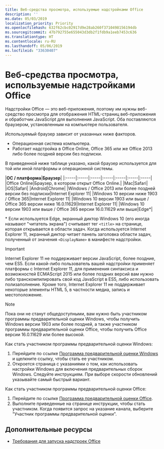 ```yaml
---
title: Веб-средства просмотра, используемые надстройками Office
description: ''
ms.date: 05/03/2019
localization_priority: Priority
ms.openlocfilehash: 632f62cbc02917d9e28ab260f3710498156194db
ms.sourcegitcommit: 47b792755e655043d3db2f1fdb9a1eeb7453c636
ms.translationtype: HT
ms.contentlocale: ru-RU
ms.lasthandoff: 05/06/2019
ms.locfileid: "33630407"
---
```

# <a name="web-viewers-used-by-office-add-ins"></a>Веб-средства просмотра, используемые надстройками Office

Надстройки Office — это веб-приложения, поэтому им нужны веб-средство просмотра для отображения HTML-страниц веб-приложения и обработчик JavaScript для выполнения JavaScript. Оба поставляются браузером, установленным на компьютере пользователя.

Используемый браузер зависит от указанных ниже факторов.

- Операционная система компьютера.
- Работает надстройка в Office Online, Office 365 или же Office 2013 либо более поздней версии без подписки.

В приведенной ниже таблице указано, какой браузер используется для той или иной платформы и операционной системы.

|**ОС / платформа**|**Браузер**|
|:-----|:-----|:-----|:-----|:-----|:-----|:-----|
|Office Online|Браузер, в котором открыт Office Online.|
|Mac|Safari|
|iOS|Safari|
|Android|Chrome|
|Windows / Office 2013 или более поздней версии без подписки|Internet Explorer 11|
|Windows 10 версии ниже 1903 / Office 365|Internet Explorer 11|
|Windows 10 версии 1903 или выше / Office 365 версии ниже 16.0.11629|Internet Explorer 11|
|Windows 10 версии 1903 или выше / Office 365 версии 16.0.11629 или выше|Edge\*|

\* Если используется Edge, экранный диктор Windows 10 (его иногда называют "читатель экрана") считывает тег `<title>` на странице, которая открывается в области задач. Когда используется Internet Explorer 11, экранный диктор читает панель заголовка области задач, полученный от значения `<DisplayName>` в манифесте надстройки.

> [!IMPORTANT]
> Internet Explorer 11 не поддерживает версии JavaScript, более поздние, чем ES5. Если какой-либо пользователь вашей надстройки применяет платформы с Internet Explorer 11, для применения синтаксиса и возможностей ECMAScript 2015 или более поздних версий вам нужно либо транскомпилировать свой код JavaScript в ES5, либо использовать полизаполнение. Кроме того, Internet Explorer 11 не поддерживает некоторые элементы HTML 5, в частности медиа, запись и местоположение.

> [!NOTE]
> Пока они не станут общедоступными, вам нужно быть участником программы предварительной оценки Windows, чтобы получить Windows версии 1903 или более поздней, а также участником программы предварительной оценки Office, чтобы получить Office версии 16.0.11629 или более высокой.
>
> Как стать участником программы предварительной оценки Windows:
> 
> 1. Перейдите по ссылке [Программа предварительной оценки Windows](https://insider.windows.com) и щелкните ссылку, чтобы стать ее участником.
> 2. Откроется страница с указаниями о том, как использовать настройки Windows для включения предварительных сборок Windows. Следуйте инструкциям. При выборе скорости обновлений указывайте самый быстрый вариант.
>
> Как стать участником программы предварительной оценки Office:
> 
> 1. Перейдите по ссылке [Программа предварительной оценки Office](https://insider.office.com/join).
> 2. Выполните приведенные на странице инструкции, чтобы стать участником. Когда появится запрос на указание канала, выберите "Участник программы предварительной оценки".

## <a name="see-also"></a>Дополнительные ресурсы

- [Требования для запуска надстроек Office](requirements-for-running-office-add-ins.md)
